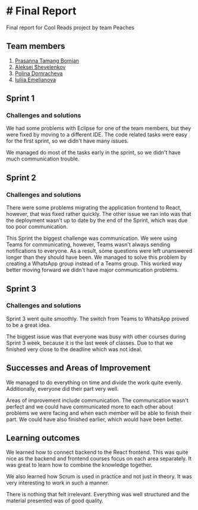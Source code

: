 # # Final Report
Final report for Cool Reads project by team Peaches

## Team members
1. [Prasanna Tamang Bomjan](https://github.com/PrasannaTB)
2. [Aleksei Shevelenkov](https://github.com/alexonthespot7)
3. [Polina Domracheva](https://github.com/PolinaD31)
4. [Iuliia Emelianova](https://github.com/pug-yulia)

## Sprint 1
### Challenges and solutions
We had some problems with Eclipse for one of the team members, 
but they were fixed by moving to a different IDE. 
The code related tasks were easy for the first sprint, so we didn't have many issues.

We managed do most of the tasks early in the sprint, so we didn't have much communication trouble. 

## Sprint 2
### Challenges and solutions
There were some problems migrating the application frontend to React, however, that was fixed 
rather quickly. The other issue we ran into was that the deployment wasn't up to date by the end of the Sprint, which was
due too poor communication.

This Sprint the biggest challenge was communication. We were using Teams for communicating,
however, Teams wasn't always sending notifications to everyone. As a result, some questions were
left unanswered longer than they should have been. We managed to solve this problem
by creating a WhatsApp group instead of a Teams group. This worked way better moving forward 
we didn't have major communication problems.

## Sprint 3
### Challenges and solutions
Sprint 3 went quite smoothly. The switch from Teams to WhatsApp proved to be a great idea.

The biggest issue was that everyone was busy with other courses during Sprint 3 week, because it is the last week of classes.
Due to that we finished very close to the deadline which was not ideal.

## Successes and Areas of Improvement
We managed to do everything on time and divide the work quite evenly. Additionally, 
everyone did their part very well.

Areas of improvement include communication. The communication wasn't perfect and we could have
communicated more to each other about problems we were facing and when each member will be able to finish their part.
We could have also finished earlier, which would have been better.

## Learning outcomes
We learned how to connect backend to the React frontend. This was quite nice as the backend and frontend courses
focus on each area separately. It was great to learn how to combine the knowledge together.

We also learned how Scrum is used in practice and not just in theory. It was very interesting to
work in such a manner. 

There is nothing that felt irrelevant. Everything was well structured and the material presented was of good quality.





